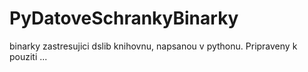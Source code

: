 PyDatoveSchrankyBinarky
=======================

binarky zastresujici dslib knihovnu, napsanou v pythonu. Pripraveny k pouziti ...